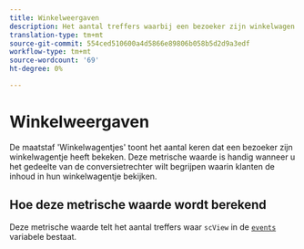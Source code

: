 ```yaml
---
title: Winkelweergaven
description: Het aantal treffers waarbij een bezoeker zijn winkelwagen heeft bekeken.
translation-type: tm+mt
source-git-commit: 554ced510600a4d5866e89806b058b5d2d9a3edf
workflow-type: tm+mt
source-wordcount: '69'
ht-degree: 0%

---
```



# Winkelweergaven

De maatstaf &#39;Winkelwagentjes&#39; toont het aantal keren dat een bezoeker zijn winkelwagentje heeft bekeken. Deze metrische waarde is handig wanneer u het gedeelte van de conversietrechter wilt begrijpen waarin klanten de inhoud in hun winkelwagentje bekijken.

## Hoe deze metrische waarde wordt berekend

Deze metrische waarde telt het aantal treffers waar `scView` in de [`events`](/help/implement/vars/page-vars/events/events-overview.md) variabele bestaat.
